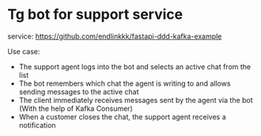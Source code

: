 # Tg bot for support service

service: https://github.com/endlinkkk/fastapi-ddd-kafka-example

Use case:
- The support agent logs into the bot and selects an active chat from the list
- The bot remembers which chat the agent is writing to and allows sending messages to the active chat
- The client immediately receives messages sent by the agent via the bot (With the help of Kafka Consumer)
- When a customer closes the chat, the support agent receives a notification